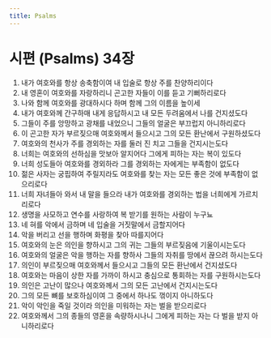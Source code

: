 ```yaml
---
title: Psalms
---
```


# 시편 (Psalms) 34장
1. 내가 여호와를 항상 송축함이여 내 입술로 항상 주를 찬양하리이다
1. 내 영혼이 여호와를 자랑하리니 곤고한 자들이 이를 듣고 기뻐하리로다
1. 나와 함께 여호와를 광대하시다 하며 함께 그의 이름을 높이세
1. 내가 여호와께 간구하매 내게 응답하시고 내 모든 두려움에서 나를 건지셨도다
1. 그들이 주를 앙망하고 광채를 내었으니 그들의 얼굴은 부끄럽지 아니하리로다
1. 이 곤고한 자가 부르짖으매 여호와께서 들으시고 그의 모든 환난에서 구원하셨도다
1. 여호와의 천사가 주를 경외하는 자를 둘러 진 치고 그들을 건지시는도다
1. 너희는 여호와의 선하심을 맛보아 알지어다 그에게 피하는 자는 복이 있도다
1. 너희 성도들아 여호와를 경외하라 그를 경외하는 자에게는 부족함이 없도다
1. 젊은 사자는 궁핍하여 주릴지라도 여호와를 찾는 자는 모든 좋은 것에 부족함이 없으리로다
1. 너희 자녀들아 와서 내 말을 들으라 내가 여호와를 경외하는 법을 너희에게 가르치리로다
1. 생명을 사모하고 연수를 사랑하여 복 받기를 원하는 사람이 누구뇨
1. 네 혀를 악에서 금하며 네 입술을 거짓말에서 금할지어다
1. 악을 버리고 선을 행하며 화평을 찾아 따를지어다
1. 여호와의 눈은 의인을 향하시고 그의 귀는 그들의 부르짖음에 기울이시는도다
1. 여호와의 얼굴은 악을 행하는 자를 향하사 그들의 자취를 땅에서 끊으려 하시는도다
1. 의인이 부르짖으매 여호와께서 들으시고 그들의 모든 환난에서 건지셨도다
1. 여호와는 마음이 상한 자를 가까이 하시고 충심으로 통회하는 자를 구원하시는도다
1. 의인은 고난이 많으나 여호와께서 그의 모든 고난에서 건지시는도다
1. 그의 모든 뼈를 보호하심이여 그 중에서 하나도 꺾이지 아니하도다
1. 악이 악인을 죽일 것이라 의인을 미워하는 자는 벌을 받으리로다
1. 여호와께서 그의 종들의 영혼을 속량하시나니 그에게 피하는 자는 다 벌을 받지 아니하리로다